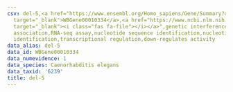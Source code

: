 ```yaml
---
csv: del-5,<a href="https://www.ensembl.org/Homo_sapiens/Gene/Summary?db=core;g=WBGene00010334"
  target="_blank">WBGene00010334</a>,<a href="https://www.ncbi.nlm.nih.gov/pubmed/27496166"
  target="_blank"><i class="fas fa-file"></i></a>",genetic interference,functional
  association,RNA-seq assay,nucleotide sequence identification,nucleotide sequence
  identification,transcriptional regulation,down-regulates activity
data_alias: del-5
data_id: WBGene00010334
data_numevidence: 1
data_species: Caenorhabditis elegans
data_taxid: '6239'
title: del-5
---
```

